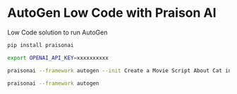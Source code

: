 # AutoGen Low Code with Praison AI

Low Code solution to run AutoGen

```bash
pip install praisonai
```

```bash
export OPENAI_API_KEY=xxxxxxxxxx
```

```bash
praisonai --framework autogen --init Create a Movie Script About Cat in Mars
```

```bash
praisonai --framework autogen
```